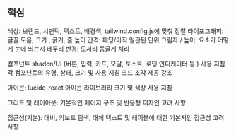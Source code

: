 

## 핵심

색상: 브랜드, 시맨틱, 텍스트, 배경색, tailwind.config.js에 맞춰 정렬
타이포그래피: 글꼴 모음, 크기 , 굵기, 줄 높이
간격: 패딩/마직 일관된 단위 
그림자 / 높이: 요소가 어떻게 눈에 띄는지
테두리 반경: 모서리 둥글게 처리

컴포넌트
shadcn/UI (버튼, 입력, 카드, 모달, 토스트, 로딩 인디케이터 등 ) 사용 지침
각 컴포넌트의 유형, 상태, 크기 및 사용 지침
코드 조각 제공 강조

아이콘:
lucide-react 아이콘 라이브러리
크기 및 색상 사용 지침

그리드 및 레이아웃:
기본적인 페이지 구조 및 반응형 디자인 고려 사항

접근성(기본):
대비, 키보드 탐색, 대체 텍스트 및 레이블에 대한 기본저인 접근성 고려 사항


